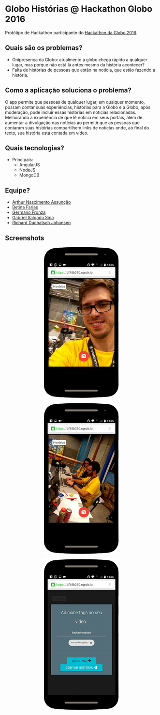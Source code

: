 # Globo Histórias @ Hackathon Globo 2016

Protótipo de Hackathon participante do [Hackathon da Globo 2016](http://hackathonglobo.com/).

## Quais são os problemas?
- Onipresença da Globo: atualmente a globo chega rápido a qualquer lugar, mas porque não está lá antes mesmo da história acontecer?
- Falta de histórias de pessoas que estão na notícia, que estão fazendo a história.

## Como a aplicação soluciona o problema?
O app permite que pessoas de qualquer lugar, em qualquer momento, possam contar suas experiências, histórias para a Globo e a Globo, após moderação, pode incluir essas histórias em notícias relacionadas. Melhorando a experiência de que lê notícia em seus portais, além de aumentar a divulgação das notícias ao permitir que as pessoas que contaram suas histórias compartilhem links de notícias onde, ao final do texto, sua história está contada em vídeo.

## Quais tecnologias?
* Principais:
  * AngularJS
  * NodeJS
  * MongoDB

## Equipe?
- [Arthur Nascimento Assunção](http://arthurassuncao.com)
- [Betina Farias](https://www.linkedin.com/in/betina-farias-388277a1)
- [Germano Fronza](https://www.linkedin.com/in/germano-fronza-08621917/pt)
- [Gabriel Salgado Sina](https://www.linkedin.com/in/gabriel-salgado-sina-26202880/pt)
- [Richard Duchatsch Johansen](http://linkedin.com/in/ridjohansen)

## Screenshots
<p align="center"><img src="https://raw.githubusercontent.com/gfronza/globo-historias/master/screenshots/001.png"></p>

<p align="center"><img src="https://raw.githubusercontent.com/gfronza/globo-historias/master/screenshots/002.png"></p>

<p align="center"><img src="https://raw.githubusercontent.com/gfronza/globo-historias/master/screenshots/003.png"></p>
